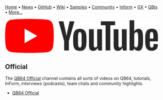 [Home](https://qb64.com) • [News](news.md) • [GitHub](https://github.com/QB64Official/qb64) • [Wiki](https://github.com/QB64Official/qb64/wiki) • [Samples](samples.md) • [Community](community.md) • [Inform](inform.md) • [GX](gx.md) • [QBjs](qbjs.md) • [More...](more.md)

![YouTube](images/youtube.png)

## Official

The [QB64 Official](https://www.youtube.com/channel/UCAisEw_O6wJU7phm3ZTCy7g/) channel contains all sorts of videos on QB64, tutorials, InForm, interviews (podcasts), team chats and community highlights. 

- [QB64 Official](https://www.youtube.com/channel/UCAisEw_O6wJU7phm3ZTCy7g/)
